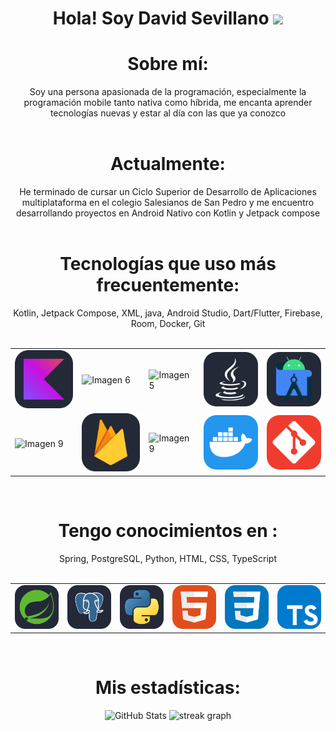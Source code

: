 <div align="center">
<h1><strong>Hola! Soy David Sevillano</strong> <img src = "https://raw.githubusercontent.com/MartinHeinz/MartinHeinz/master/wave.gif" width = 30px></h1>
  
</div>

<div align="center">
<h1><strong>Sobre mí:</strong></h1>
</div>

<div align="center">
Soy una persona apasionada de la programación, especialmente la programación mobile tanto nativa como híbrida, me encanta aprender tecnologías nuevas y estar al día con las que ya conozco
</div>
<br>

<div align="center">
<h1><strong>Actualmente:</strong></h1> 
</div>

<div align="center">
He terminado de cursar un Ciclo Superior de Desarrollo de Aplicaciones multiplataforma en el colegio Salesianos de San Pedro y me encuentro desarrollando proyectos en Android Nativo con Kotlin y Jetpack compose
</div>

<br>
<div align="center">
<h1><strong>Tecnologías que uso más frecuentemente:</strong></h1>
</div>

<div align="center">
Kotlin, Jetpack Compose, XML, java, Android Studio, Dart/Flutter, Firebase, Room,  Docker, Git
</div>
<br>
<div align="center">
  <table>
    <tr>
      <td><img src="https://github.com/tandpfun/skill-icons/blob/65dea6c4eaca7da319e552c09f4cf5a9a8dab2c8/icons/Kotlin-Dark.svg" alt="Imagen 5" width="100" /></td>
      <td><img src="https://blogger.googleusercontent.com/img/b/R29vZ2xl/AVvXsEjC97Z8BResg5dlPqczsRCFhP6zewWX0X0e7fVPG-G7PuUZwwZVsi9OPoqJYkgqT2h0FI95SsmWzVEgpt8b8HAqFiIxZ98TFtY4lE0b8UrtVJ2HrJebRwl6C9DslsQDl9KnBIrdHS6LtkY/s1600/jetpack+compose+icon_RGB.png" alt="Imagen 6" width="100"/</td>
      <td><img src="https://icons.veryicon.com/png/o/miscellaneous/text-editor/xml-file.png" alt="Imagen 5" width="100" /></td>
      <td><img src="https://github.com/tandpfun/skill-icons/blob/65dea6c4eaca7da319e552c09f4cf5a9a8dab2c8/icons/Java-Dark.svg" alt="Imagen 9" width="100" /></td>
      <td><img src="https://github.com/tandpfun/skill-icons/blob/65dea6c4eaca7da319e552c09f4cf5a9a8dab2c8/icons/AndroidStudio-Dark.svg" alt="Imagen 9" width="100" /></td>
    </tr>
    <tr>
      <td><img src="https://github.com/user-attachments/assets/52bb2581-64ae-40bf-b578-515c106c9633" alt="Imagen 9" width="100" /></td>
      <td><img src="https://github.com/tandpfun/skill-icons/blob/65dea6c4eaca7da319e552c09f4cf5a9a8dab2c8/icons/Firebase-Dark.svg" alt="Imagen 9" width="100" /></td>
      <td><img src="https://www.kodeco.com/assets/murakami/category-icons/category-saving-data-persistence-android-9dc9eed34348d1d06a4365379fba3a54aa7aabd05d828dbb4de97349126d9718.svg" alt="Imagen 9" width="100" /></td>
      <td><img src="https://github.com/tandpfun/skill-icons/blob/65dea6c4eaca7da319e552c09f4cf5a9a8dab2c8/icons/Docker.svg" alt="Imagen 9" width="100" /></td>
      <td><img src="https://github.com/tandpfun/skill-icons/blob/65dea6c4eaca7da319e552c09f4cf5a9a8dab2c8/icons/Git.svg" alt="Imagen 9" width="100" /></td>
    </tr>
  </table>
</div>
<br>

<div align="center">
<h1><strong>Tengo conocimientos en :</strong></h1>  
</div>

<div align="center">
Spring, PostgreSQL, Python, HTML, CSS, TypeScript
</div>
<br>

<div align="center">
  <table>
    <tr>
      <td><img src="https://github.com/tandpfun/skill-icons/blob/65dea6c4eaca7da319e552c09f4cf5a9a8dab2c8/icons/Spring-Dark.svg" alt="Imagen 9" width="100" /></td>
      <td><img src="https://github.com/tandpfun/skill-icons/blob/65dea6c4eaca7da319e552c09f4cf5a9a8dab2c8/icons/PostgreSQL-Dark.svg" alt="Imagen 9" width="100" /></td>
      <td><img src="https://github.com/tandpfun/skill-icons/blob/65dea6c4eaca7da319e552c09f4cf5a9a8dab2c8/icons/Python-Dark.svg" alt="Imagen 9" width="100" />
      <td><img src="https://github.com/tandpfun/skill-icons/blob/65dea6c4eaca7da319e552c09f4cf5a9a8dab2c8/icons/HTML.svg" alt="Imagen 5" width="100" /></td>
      <td><img src="https://github.com/tandpfun/skill-icons/blob/65dea6c4eaca7da319e552c09f4cf5a9a8dab2c8/icons/CSS.svg" alt="Imagen 6" width="100"/</td>
      <td><img src="https://github.com/tandpfun/skill-icons/blob/65dea6c4eaca7da319e552c09f4cf5a9a8dab2c8/icons/TypeScript.svg" alt="Imagen 5" width="100" /></td>
    </tr>
  </table>
</div>
<br>

<div align="center">
<h1><strong>Mis estadísticas: </strong></h1>
  <img src="https://github-readme-stats.vercel.app/api?username=DavidSevillano&show_icons=true&theme=radical" alt="GitHub Stats"/>
  <img src="https://streak-stats.demolab.com?user=DavidSevillano&locale=en&mode=daily&theme=radical&hide_border=false&border_radius=5&order=3" height="220" alt="streak graph"  />
</div>

